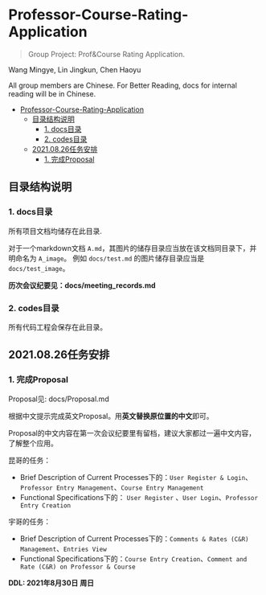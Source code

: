 # Professor-Course-Rating-Application
> Group Project: Prof&amp;Course Rating Application.

Wang Mingye, Lin Jingkun, Chen Haoyu

All group members are Chinese. For Better Reading, docs for internal reading will be in Chinese.


- [Professor-Course-Rating-Application](#professor-course-rating-application)
  - [目录结构说明](#目录结构说明)
    - [1. docs目录](#1-docs目录)
    - [2. codes目录](#2-codes目录)
  - [2021.08.26任务安排](#20210826任务安排)
    - [1. 完成Proposal](#1-完成proposal)


## 目录结构说明
### 1. docs目录
所有项目文档均储存在此目录.

对于一个markdown文档 `A.md`，其图片的储存目录应当放在该文档同目录下，并明命名为 `A_image`。 例如 `docs/test.md` 的图片储存目录应当是 `docs/test_image`。


**历次会议纪要见：docs/meeting_records.md**


### 2. codes目录

所有代码工程会保存在此目录。


## 2021.08.26任务安排

### 1. 完成Proposal

Proposal见: docs/Proposal.md

根据中文提示完成英文Proposal。用**英文替换原位置的中文**即可。

Proposal的中文内容在第一次会议纪要里有留档，建议大家都过一遍中文内容，了解整个应用。

昆哥的任务：
- Brief Description of Current Processes下的：`User Register & Login`、`Professor Entry Management`、`Course Entry Management`
- Functional Specifications下的： `User Register`
、`User Login`、`Professor Entry Creation`


宇哥的任务：
- Brief Description of Current Processes下的：`Comments & Rates (C&R) Management`、`Entries View`
- Functional Specifications下的：`Course Entry Creation`、`Comment and Rate (C&R) on Professor & Course`

**DDL: 2021年8月30日 周日**

